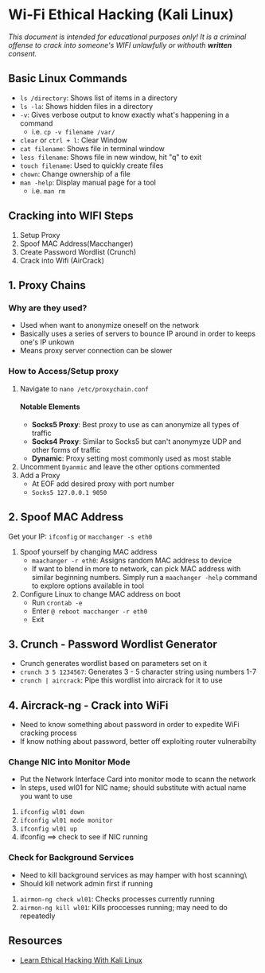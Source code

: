 # Wi-Fi Ethical Hacking (Kali Linux)
*This document is intended for educational purposes only!
It is a criminal offense to crack into someone's WIFI unlawfully
or withouth **written** consent.*

## Basic Linux Commands
- `ls /directory`: Shows list of items in a directory
- `ls -la`: Shows hidden files in a directory 
- `-v`: Gives verbose output to know exactly what's happening in a command
  - i.e. `cp -v filename /var/`
- `clear` or `ctrl + l`: Clear Window
- `cat filename`: Shows file in terminal window
- `less filename`: Shows file in new window, hit "q" to exit
- `touch filename`: Used to quickly create files
- `chown`: Change ownership of a file
- `man -help`: Display manual page for a tool
  - i.e. `man rm`
  
 ## Cracking into WIFI Steps
 1. Setup Proxy 
 2. Spoof MAC Address(Macchanger)
 3. Create Password Wordlist (Crunch)
 4. Crack into Wifi (AirCrack)
 
 
 ## 1. Proxy Chains
 ### Why are they used?
 - Used when want to anonymize oneself on the network
 - Basically uses a series of servers to bounce IP around in order to keeps one's IP unkown
 - Means proxy server connection can be slower
 
 ### How to Access/Setup proxy
 1. Navigate to `nano /etc/proxychain.conf`
    #### Notable Elements
    - **Socks5 Proxy**: Best proxy to use as can anonymize all types of traffic
    - **Socks4 Proxy**: Similar to Socks5 but can't anonymyze UDP and other forms of traffic
    - **Dynamic**: Proxy setting most commonly used as most stable
 2. Uncomment `Dyanmic` and leave the other options commented   
 3. Add a Proxy
    - At EOF add desired proxy with port number
    - `Socks5 127.0.0.1 9050`
      
## 2. Spoof MAC Address
Get your IP: `ifconfig` or `macchanger -s eth0`
  1. Spoof yourself by changing MAC address
      - `maachanger -r eth0`: Assigns random MAC address to device
      - If want to blend in more to network, can pick MAC address with similar beginning numbers. Simply run a `maachanger -help` command to explore options available in tool
  2. Configure Linux to change MAC address on boot
      - Run `crontab -e`
      - Enter `@ reboot macchanger -r eth0`
      - Exit
## 3. Crunch - Password Wordlist Generator
- Crunch generates wordlist based on parameters set on it
- `crunch 3 5 1234567`: Generates 3 - 5 character string using numbers 1-7
- `crunch | aircrack`: Pipe this wordlist into aircrack for it to use

## 4. Aircrack-ng  - Crack into WiFi
- Need to know something about password in order to expedite WiFi cracking process
- If know nothing about password, better off exploiting router vulnerabilty
### Change NIC into Monitor Mode
- Put the Network Interface Card into monitor mode to scann the network
- In steps, used wl01 for NIC name; should substitute with actual name you want to use
1. `ifconfig wl01 down`
2. `ifconfig wl01 mode monitor`
3. `ifconfig wl01 up`
4. ifconfig ==> check to see if NIC running
### Check for Background Services
- Need to kill background services as may hamper with host scanning\
- Should kill network admin first if running
1. `airmon-ng check wl01`: Checks processes currently running
2. `airmon-ng kill wl01`: Kills proccesses running; may need to do repeatedly
###

## Resources
- [Learn Ethical Hacking With Kali Linux](https://youtu.be/0uvWRwLs5Zo)
